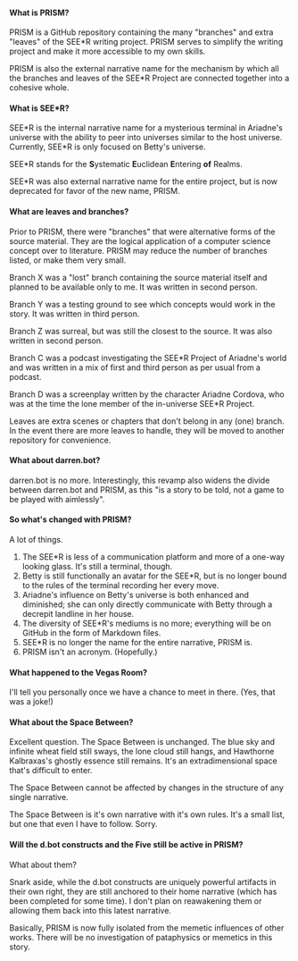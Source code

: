 #### What is PRISM?

PRISM is a GitHub repository containing the many "branches" and extra "leaves" of the SEE\*R writing project. PRISM serves to simplify the writing project and make it more accessible to my own skills.

PRISM is also the external narrative name for the mechanism by which all the branches and leaves of the SEE\*R Project are connected together into a cohesive whole.

#### What is SEE\*R?

SEE\*R is the internal narrative name for a mysterious terminal in Ariadne's universe with the ability to peer into universes similar to the host universe. Currently, SEE\*R is only focused on Betty's universe.

SEE\*R stands for the **S**ystematic **E**uclidean **E**ntering **of** Realms. 

SEE\*R was also external narrative name for the entire project, but is now deprecated for favor of the new name, PRISM.

#### What are leaves and branches?

Prior to PRISM, there were "branches" that were alternative forms of the source material. They are the logical application of a computer science concept over to literature. PRISM may reduce the number of branches listed, or make them very small.

Branch X was a "lost" branch containing the source material itself and planned to be available only to me. It was written in second person.

Branch Y was a testing ground to see which concepts would work in the story. It was written in third person.

Branch Z was surreal, but was still the closest to the source. It was also written in second person.

Branch C was a podcast investigating the SEE\*R Project of Ariadne's world and was written in a mix of first and third person as per usual from a podcast.

Branch D was a screenplay written by the character Ariadne Cordova, who was at the time the lone member of the in-universe SEE\*R Project.

Leaves are extra scenes or chapters that don't belong in any (one) branch. In the event there are more leaves to handle, they will be moved to another repository for convenience.

#### What about darren.bot?

darren.bot is no more. Interestingly, this revamp also widens the divide between darren.bot and PRISM, as this "is a story to be told, not a game to be played with aimlessly".

#### So what's changed with PRISM?

A lot of things.

1. The SEE\*R is less of a communication platform and more of a one-way looking glass. It's still a terminal, though.
2. Betty is still functionally an avatar for the SEE\*R, but is no longer bound to the rules of the terminal recording her every move.
3. Ariadne's influence on Betty's universe is both enhanced and diminished; she can only directly communicate with Betty through a decrepit landline in her house.
4. The diversity of SEE\*R's mediums is no more; everything will be on GitHub in the form of Markdown files.
5. SEE\*R is no longer the name for the entire narrative, PRISM is.
6. PRISM isn't an acronym. (Hopefully.)

#### What happened to the Vegas Room?

I'll tell you personally once we have a chance to meet in there. (Yes, that was a joke!)

#### What about the Space Between?

Excellent question. The Space Between is unchanged. The blue sky and infinite wheat field still sways, the lone cloud still hangs, and Hawthorne Kalbraxas's ghostly essence still remains. It's an extradimensional space that's difficult to enter. 

The Space Between cannot be affected by changes in the structure of any single narrative.

The Space Between is it's own narrative with it's own rules. It's a small list, but one that even I have to follow. Sorry.

#### Will the d.bot constructs and the Five still be active in PRISM?

What about them?

Snark aside, while the d.bot constructs are uniquely powerful artifacts in their own right, they are still anchored to their home narrative (which has been completed for some time). I don't plan on reawakening them or allowing them back into this latest narrative.

Basically, PRISM is now fully isolated from the memetic influences of other works. There will be no investigation of pataphysics or memetics in this story.
